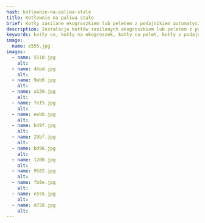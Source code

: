 ```yaml
---
hash: kotlownie-na-paliwa-stale
title: Kotłownie na paliwa stałe
brief: Kotły zasilane ekogroszkiem lub peletem z podajnikiem automatycznym lub bez oraz pompą ciepła na CWU.
description: Instalacja kotłów zasilanych ekogroszkiem lub peletem z podajnikiem automatycznym lub bez oraz pompą ciepła na CWU.
keywords: kotły co, kotły na ekogroszek, kotły na pelet, kotły z podajnikiem automatycznym, kotły z pompą ciepła, kotły z zasobnikiem, heiztechnik, galmet
image:
  name: e555.jpg
images:
  - name: 5518.jpg
    alt:
  - name: 4bbd.jpg
    alt:
  - name: 9eb6.jpg
    alt:
  - name: a139.jpg
    alt:
  - name: fef5.jpg
    alt:
  - name: eebb.jpg
    alt:
  - name: b49f.jpg
    alt:
  - name: 29bf.jpg
    alt:
  - name: bd96.jpg
    alt:
  - name: 1200.jpg
    alt:
  - name: 9582.jpg
    alt:
  - name: fb8e.jpg
    alt:
  - name: e555.jpg
    alt:
  - name: d758.jpg
    alt:
---
```

